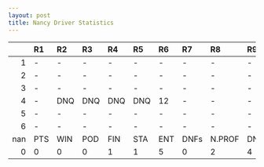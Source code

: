 ```yaml
---
layout: post 
title: Nancy Driver Statistics
--- 
```


|     | R1   | R2   | R3   | R4   | R5   | R6   | R7   | R8     | R9   | R10   | R11   | R12   | Points   | Pos   |
|----:|:-----|:-----|:-----|:-----|:-----|:-----|:-----|:-------|:-----|:------|:------|:------|:---------|:------|
|   1 | -    | -    | -    | -    | -    | -    | -    | -      | -    | -     | -     | -     | nan      | nan   |
|   2 | -    | -    | -    | -    | -    | -    | -    | -      | -    | -     | -     | -     | 49.0     | 8.0   |
|   3 | -    | -    | -    | -    | -    | -    | -    | -      | -    | -     | -     | -     | 59.0     | 7.0   |
|   4 | -    | DNQ  | DNQ  | DNQ  | DNQ  | 12   | -    | -      | -    | -     | -     | -     | 54.0     | 9.0   |
|   5 | -    | -    | -    | -    | -    | -    | -    | -      | -    | -     | -     | -     | 69.0     | 6.0   |
|   6 | -    | -    | -    | -    | -    | -    | -    | -      | -    | nan   | nan   | nan   | 45.0     | 8.0   |
| nan | PTS  | WIN  | POD  | FIN  | STA  | ENT  | DNFs | N.PROF | DNQ  | %FIN  | PPR   | BST   | CHA      | RNK   |
|   0 | 0    | 0    | 0    | 1    | 1    | 5    | 0    | 2      | 4    | 100.0 | 0.0   | 12    | 0.0      | 59.0  |